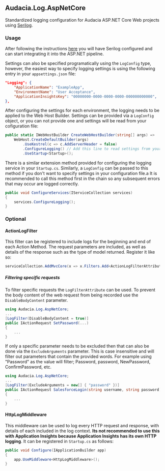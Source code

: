 ## Audacia.Log.AspNetCore

Standardized logging configuration for Audacia ASP.NET Core Web projects using [Serilog](https://serilog.net).

### Usage

After following the instructions [here](https://dev.azure.com/audacia/Audacia/_git/Audacia.Log?path=%2FREADME.md) you will have Serilog configured and can start integrating it into the ASP.NET pipeline.

Settings can also be specified programatically using the `LogConfig` type, however, the easiest way to specify logging settings is using the following entry in your `appsettings.json` file:

```json
"Logging": {
	"ApplicationName": "ExampleApp",
	"EnvironmentName": "User Acceptance",
	"ApplicationInsightsKey": "00000000-0000-0000-0000-000000000000",
},
```

After configuring the settings for each environment, the logging needs to be applied to the Web Host Builder. Settings can be provided via a `LogConfig` object, or you can not provide one and settings will be read from your cofiguration file:

```c#
public static IWebHostBuilder CreateWebHostBuilder(string[] args) =>
	WebHost.CreateDefaultBuilder(args)
		.UseKestrel(c => c.AddServerHeader = false)
		.ConfigureLogging() // Add this line to read settings from your appsettings.json file.
		.UseStartup<Startup>();
```

There is a similar extension method provided for configuring the logging service in your `Startup.cs`. Similarly, a `LogConfig` can be passed to this method if you don't want to specify settings in your configuration file.a
It is recommended to call this method first in the chain so any subsequent errors that may occur are logged correctly.

```c#
public void ConfigureServices(IServiceCollection services)
{
	services.ConfigureLogging();
}
```

### Optional

#### ActionLogFilter
This filter can be registered to include logs for the beginning and end of each Action Method. The request parameters are included, as well as details of the response such as the type of model returned. Register it like so:

```c#
serviceCollection.AddMvcCore(x => x.Filters.Add<ActionLogFilterAttribute>())
```

##### Filtering specific requests
To filter specific requests the `LogFilterAttribute` can be used. 
To prevent the body content of the web request from being recorded use the `DisableBodyContent` parameter.
```c#
using Audacia.Log.AspNetCore;
...
[LogFilter(DisableBodyContent = true)]
public IActionRequest SetPassword(...)
{
    ...
}
```

If only a specific parameter needs to be excluded then that can also be done via the `ExcludeArguments` parameter. 
This is case insensitive and will filter out parameters that contain the provided words.
For example using "Password" as the value will filter; Password, password, NewPassword, ConfirmPassword, etc.
```c#
using Audacia.Log.AspNetCore;
...
[LogFilter(ExcludeArguments = new[] { "password" })]
public IActionRequest SalesforceLogin(string username, string password)
{
    ...
}
```

#### HttpLogMiddleware
This middleware can be used to log every HTTP request and response, with details of each included in the log context. **Its not recommended to use this with Application Insights because Application Insights has its own HTTP logging**.
It can be registered in `Startup.cs` as follows:

```c#
public void Configure(IApplicationBuilder app)
{
	app.UseMiddleware<HttpLogMiddleware>();
}
```